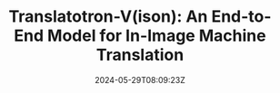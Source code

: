 ---
title: "Translatotron-V(ison): An End-to-End Model for In-Image Machine Translation"
authors:
- Zhibin Lan
- Liqiang Niu
- Fandong Meng
- Jie Zhou
- Min Zhang
- Jinsong Su
author_notes:
- 
- 
- 
- 
- 
- "通讯作者"
date: "2024-05-29T08:09:23Z"
publishDate: "2025-05-29T08:09:23Z"
publication_types: [direction2]
publication: "**In Proc. of ACL 2024 findings.**"
---